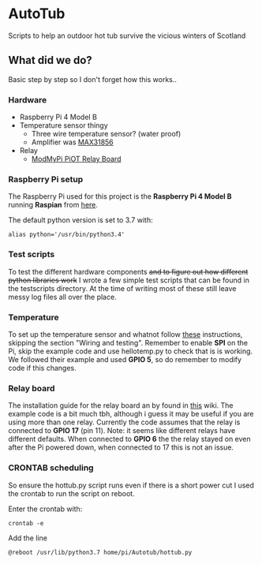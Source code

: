 # AutoTub

Scripts to help an outdoor hot tub survive the vicious winters of Scotland

## What did we do?

Basic step by step so I don't forget how this works..

### Hardware

- Raspberry Pi 4 Model B
- Temperature sensor thingy
  - Three wire temperature sensor? (water proof)
  - Amplifier was [MAX31856](<https://www.adafruit.com/product/3263>)
- Relay
  - [ModMyPi PiOT Relay Board](<https://thepihut.com/products/modmypi-piot-relay-board>)

### Raspberry Pi setup

The Raspberry Pi used for this project is the **Raspberry Pi 4 Model B** running **Raspian** from [here](<https://www.raspberrypi.org/downloads/noobs/>).

The default python version is set to 3.7 with:

    alias python='/usr/bin/python3.4'

### Test scripts

To test the different hardware components ~~and to figure out how different python libraries work~~ I wrote a few simple test scripts that can be found in the testscripts directory. At the time of writing most of these still leave messy log files all over the place.

### Temperature

To set up the temperature sensor and whatnot follow [these](<https://learn.adafruit.com/adafruit-max31856-thermocouple-amplifier>) instructions, skipping the section "Wiring and testing". Remember to enable **SPI** on the Pi, skip the example code and use hellotemp.py to check that is is working. We followed their example and used **GPIO 5**, so do remember to modify code if this changes.

### Relay board

The installation guide for the relay board an by found in [this](<https://github.com/modmypi/PiOT-Relay-Board/wiki>) wiki. The example code is a bit much tbh, although i guess it may be useful if you are using more than one relay. Currently the code assumes that the relay is connected to **GPIO 17** (pin 11). 
Note: it seems like different relays have different defaults. When connected to **GPIO 6** the the relay stayed on even after the Pi powered down, when connected to 17 this is not an issue.

### CRONTAB scheduling

So ensure the hottub.py script runs even if there is a short power cut I used the crontab to run the script on reboot.

Enter the crontab with:

    crontab -e

Add the line

    @reboot /usr/lib/python3.7 home/pi/Autotub/hottub.py
